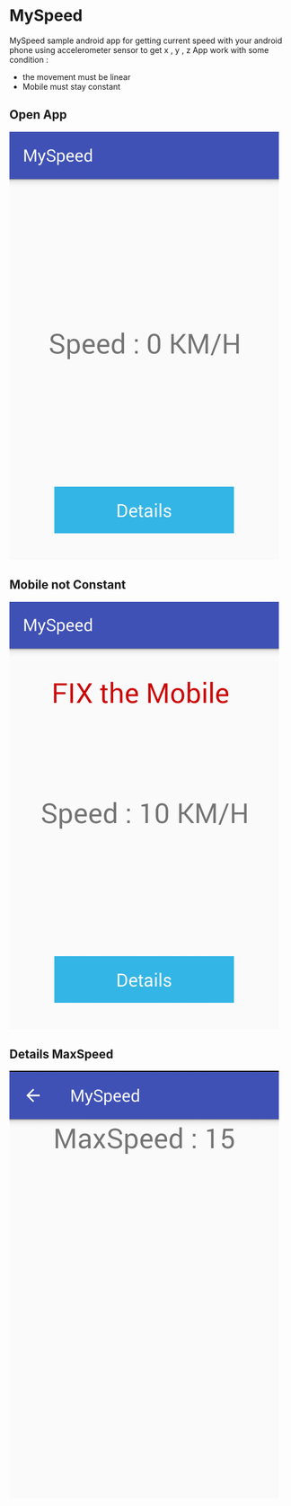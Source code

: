 # MySpeed

MySpeed sample android app for getting current speed with your android phone
using accelerometer sensor to get x , y , z
App work with some condition :
- the movement must be linear
- Mobile must stay constant


## Open App

![Image of MySite](img/screen1.png)


## Mobile not Constant

![Image of MySite](img/screen2.png)

## Details MaxSpeed 

![Image of MySite](img/screen3.png)
